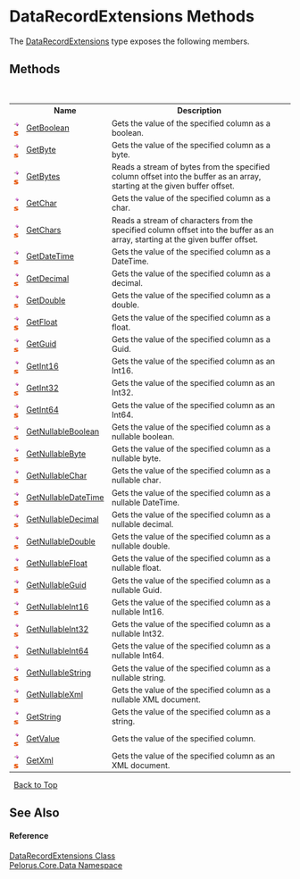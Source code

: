 # DataRecordExtensions Methods
 

The <a href="412D3D25">DataRecordExtensions</a> type exposes the following members.


## Methods
&nbsp;<table><tr><th></th><th>Name</th><th>Description</th></tr><tr><td>![Public method](media/pubmethod.gif "Public method")![Static member](media/static.gif "Static member")</td><td><a href="40134124">GetBoolean</a></td><td>
Gets the value of the specified column as a boolean.</td></tr><tr><td>![Public method](media/pubmethod.gif "Public method")![Static member](media/static.gif "Static member")</td><td><a href="3E9C906">GetByte</a></td><td>
Gets the value of the specified column as a byte.</td></tr><tr><td>![Public method](media/pubmethod.gif "Public method")![Static member](media/static.gif "Static member")</td><td><a href="53BAAD8">GetBytes</a></td><td>
Reads a stream of bytes from the specified column offset into the buffer as an array, starting at the given buffer offset.</td></tr><tr><td>![Public method](media/pubmethod.gif "Public method")![Static member](media/static.gif "Static member")</td><td><a href="203BC65C">GetChar</a></td><td>
Gets the value of the specified column as a char.</td></tr><tr><td>![Public method](media/pubmethod.gif "Public method")![Static member](media/static.gif "Static member")</td><td><a href="23ADA848">GetChars</a></td><td>
Reads a stream of characters from the specified column offset into the buffer as an array, starting at the given buffer offset.</td></tr><tr><td>![Public method](media/pubmethod.gif "Public method")![Static member](media/static.gif "Static member")</td><td><a href="9EB078E7">GetDateTime</a></td><td>
Gets the value of the specified column as a DateTime.</td></tr><tr><td>![Public method](media/pubmethod.gif "Public method")![Static member](media/static.gif "Static member")</td><td><a href="1C6F2E34">GetDecimal</a></td><td>
Gets the value of the specified column as a decimal.</td></tr><tr><td>![Public method](media/pubmethod.gif "Public method")![Static member](media/static.gif "Static member")</td><td><a href="7A151E9A">GetDouble</a></td><td>
Gets the value of the specified column as a double.</td></tr><tr><td>![Public method](media/pubmethod.gif "Public method")![Static member](media/static.gif "Static member")</td><td><a href="532A4732">GetFloat</a></td><td>
Gets the value of the specified column as a float.</td></tr><tr><td>![Public method](media/pubmethod.gif "Public method")![Static member](media/static.gif "Static member")</td><td><a href="7CDD2180">GetGuid</a></td><td>
Gets the value of the specified column as a Guid.</td></tr><tr><td>![Public method](media/pubmethod.gif "Public method")![Static member](media/static.gif "Static member")</td><td><a href="5832A9EC">GetInt16</a></td><td>
Gets the value of the specified column as an Int16.</td></tr><tr><td>![Public method](media/pubmethod.gif "Public method")![Static member](media/static.gif "Static member")</td><td><a href="6EFCA9F0">GetInt32</a></td><td>
Gets the value of the specified column as an Int32.</td></tr><tr><td>![Public method](media/pubmethod.gif "Public method")![Static member](media/static.gif "Static member")</td><td><a href="CCCDA9EA">GetInt64</a></td><td>
Gets the value of the specified column as an Int64.</td></tr><tr><td>![Public method](media/pubmethod.gif "Public method")![Static member](media/static.gif "Static member")</td><td><a href="35D26A52">GetNullableBoolean</a></td><td>
Gets the value of the specified column as a nullable boolean.</td></tr><tr><td>![Public method](media/pubmethod.gif "Public method")![Static member](media/static.gif "Static member")</td><td><a href="67CE287E">GetNullableByte</a></td><td>
Gets the value of the specified column as a nullable byte.</td></tr><tr><td>![Public method](media/pubmethod.gif "Public method")![Static member](media/static.gif "Static member")</td><td><a href="27E53CA0">GetNullableChar</a></td><td>
Gets the value of the specified column as a nullable char.</td></tr><tr><td>![Public method](media/pubmethod.gif "Public method")![Static member](media/static.gif "Static member")</td><td><a href="7FC0D5AB">GetNullableDateTime</a></td><td>
Gets the value of the specified column as a nullable DateTime.</td></tr><tr><td>![Public method](media/pubmethod.gif "Public method")![Static member](media/static.gif "Static member")</td><td><a href="C606D2">GetNullableDecimal</a></td><td>
Gets the value of the specified column as a nullable decimal.</td></tr><tr><td>![Public method](media/pubmethod.gif "Public method")![Static member](media/static.gif "Static member")</td><td><a href="8AE5988B">GetNullableDouble</a></td><td>
Gets the value of the specified column as a nullable double.</td></tr><tr><td>![Public method](media/pubmethod.gif "Public method")![Static member](media/static.gif "Static member")</td><td><a href="A4AE0A4F">GetNullableFloat</a></td><td>
Gets the value of the specified column as a nullable float.</td></tr><tr><td>![Public method](media/pubmethod.gif "Public method")![Static member](media/static.gif "Static member")</td><td><a href="AF2FE17C">GetNullableGuid</a></td><td>
Gets the value of the specified column as a nullable Guid.</td></tr><tr><td>![Public method](media/pubmethod.gif "Public method")![Static member](media/static.gif "Static member")</td><td><a href="C5120DD9">GetNullableInt16</a></td><td>
Gets the value of the specified column as a nullable Int16.</td></tr><tr><td>![Public method](media/pubmethod.gif "Public method")![Static member](media/static.gif "Static member")</td><td><a href="DBDC0DD5">GetNullableInt32</a></td><td>
Gets the value of the specified column as a nullable Int32.</td></tr><tr><td>![Public method](media/pubmethod.gif "Public method")![Static member](media/static.gif "Static member")</td><td><a href="22E30DDB">GetNullableInt64</a></td><td>
Gets the value of the specified column as a nullable Int64.</td></tr><tr><td>![Public method](media/pubmethod.gif "Public method")![Static member](media/static.gif "Static member")</td><td><a href="8F77F88D">GetNullableString</a></td><td>
Gets the value of the specified column as a nullable string.</td></tr><tr><td>![Public method](media/pubmethod.gif "Public method")![Static member](media/static.gif "Static member")</td><td><a href="615583BC">GetNullableXml</a></td><td>
Gets the value of the specified column as a nullable XML document.</td></tr><tr><td>![Public method](media/pubmethod.gif "Public method")![Static member](media/static.gif "Static member")</td><td><a href="1C389624">GetString</a></td><td>
Gets the value of the specified column as a string.</td></tr><tr><td>![Public method](media/pubmethod.gif "Public method")![Static member](media/static.gif "Static member")</td><td><a href="1040BDCE">GetValue</a></td><td>
Gets the value of the specified column.</td></tr><tr><td>![Public method](media/pubmethod.gif "Public method")![Static member](media/static.gif "Static member")</td><td><a href="E9E3DA88">GetXml</a></td><td>
Gets the value of the specified column as an XML document.</td></tr></table>&nbsp;
<a href="#datarecordextensions-methods">Back to Top</a>

## See Also


#### Reference
<a href="412D3D25">DataRecordExtensions Class</a><br /><a href="E27DB326">Pelorus.Core.Data Namespace</a><br />